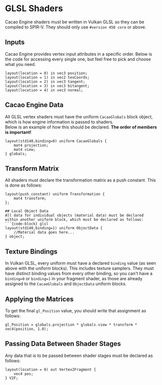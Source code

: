# GLSL Shaders

Cacao Engine shaders must be written in Vulkan GLSL so they can be compiled to SPIR-V. They should only use `#version 450 core` or above.

## Inputs
Cacao Engine provides vertex input attributes in a specific order. Below is the code for accessing every single one, but feel free to pick and choose what you need.
```{code-block} glsl
layout(location = 0) in vec3 position;
layout(location = 1) in vec2 texCoords;
layout(location = 2) in vec3 tangent;
layout(location = 3) in vec3 bitangent;
layout(location = 4) in vec3 normal;
```

## Cacao Engine Data
All GLSL vertex shaders must have the uniform `CacaoGlobals` block object, which is how engine information is passed to shaders.  
Below is an example of how this should be declared. **The order of members is important!**  
```{code-block} glsl
layout(std140,binding=0) uniform CacaoGlobals {
    mat4 projection;
    mat4 view;
} globals;
``` 

## Transform Matrix
All shaders must declare the transformation matrix as a push constant. This is done as follows:
```{code-block} glsl
layout(push_constant) uniform Transformation {
	mat4 transform;
};

## Local Object Data
All data for individual objects (material data) must be declared within another uniform block, which must be declared as follows:
```{code-block} glsl
layout(std140,binding=1) uniform ObjectData {
	//Material data goes here...
} object;
```  

## Texture Bindings
In Vulkan GLSL, every uniform must have a declared `binding` value (as seen above with the uniform blocks). This includes texture samplers. They must have distinct binding values from every other binding, so you can't have a `binding=0` or `binding=1` in your fragment shader, as those are already assigned to the `CacaoGlobals` and `ObjectData` uniform blocks.

## Applying the Matrices
To get the final `gl_Position` value, you should write that assignment as follows:
```{code-block} glsl
gl_Position = globals.projection * globals.view * transform * vec4(position, 1.0);
```

## Passing Data Between Shader Stages
Any data that is to be passed between shader stages must be declared as follows:
```{code-block} glsl
layout(location = 0) out Vertex2Fragment {
	vec4 pos;
} V2F;
```